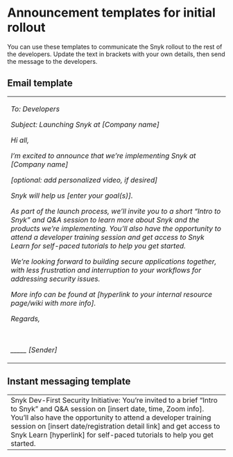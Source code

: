 # Announcement templates for initial rollout

You can use these templates to communicate the Snyk rollout to the rest of the developers. Update the text in brackets with your own details, then send the message to the developers.

## Email template

|                                                                                                                                                                                                                                                                                                                                                                                                                                                                                                                                                                                                                                                                                                                                                                                                                                                                                                                                                                                                                 |
| --------------------------------------------------------------------------------------------------------------------------------------------------------------------------------------------------------------------------------------------------------------------------------------------------------------------------------------------------------------------------------------------------------------------------------------------------------------------------------------------------------------------------------------------------------------------------------------------------------------------------------------------------------------------------------------------------------------------------------------------------------------------------------------------------------------------------------------------------------------------------------------------------------------------------------------------------------------------------------------------------------------- |
| <p><em>To: Developers</em></p><p><em>Subject: Launching Snyk at [Company name]</em></p><p><em>Hi all,</em></p><p><em>I’m excited to announce that we’re implementing Snyk at [Company name]</em></p><p><em>[optional: add personalized video, if desired]</em></p><p><em>Snyk will help us [enter your goal(s)].</em></p><p><em>As part of the launch process, we’ll invite you to a short “Intro to Snyk” and Q&#x26;A session to learn more about Snyk and the products we’re implementing. You’ll also have the opportunity to attend a developer training session and get access to Snyk Learn for self-paced tutorials to help you get started.</em></p><p><em>We’re looking forward to building secure applications together, with less frustration and interruption to your workflows for addressing security issues.</em></p><p><em>More info can be found at [hyperlink to your internal resource page/wiki with more info].</em></p><p><em>Regards,</em></p><p><br></p><p><em>_____ [Sender]</em></p> |

## Instant messaging template

|                                                                                                                                                                                                                                                                                                                                                     |
| --------------------------------------------------------------------------------------------------------------------------------------------------------------------------------------------------------------------------------------------------------------------------------------------------------------------------------------------------- |
| Snyk Dev-First Security Initiative: You’re invited to a brief  “Intro to Snyk” and Q\&A session on \[insert date, time, Zoom info]. You’ll also have the opportunity to attend a developer training session on \[insert date/registration detail link] and get access to Snyk Learn \[hyperlink] for self-paced tutorials to help you get started.  |

###
